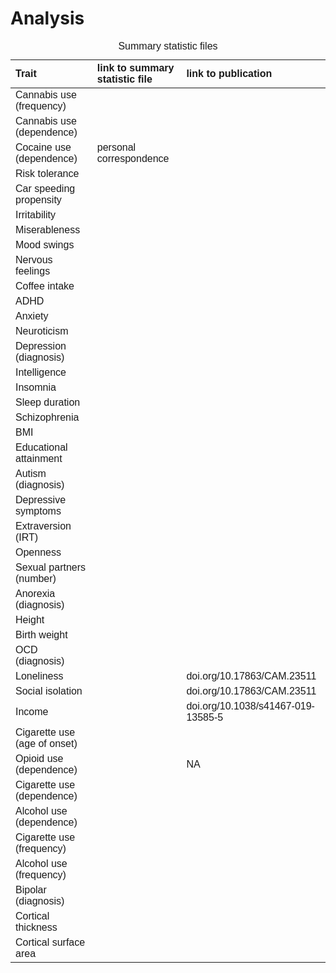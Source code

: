 Analysis
================

<table class="table lightable-material-dark" style="margin-left: auto; margin-right: auto; font-family: &quot;Source Sans Pro&quot;, helvetica, sans-serif; margin-left: auto; margin-right: auto;">
<caption>
Summary statistic files
</caption>
<thead>
<tr>
<th style="text-align:left;">
Trait
</th>
<th style="text-align:left;">
link to summary statistic file
</th>
<th style="text-align:left;">
link to publication
</th>
</tr>
</thead>
<tbody>
<tr>
<td style="text-align:left;">
Cannabis use (frequency)
</td>
<td style="text-align:left;">
<http://www.nealelab.is/uk-biobank>
</td>
<td style="text-align:left;">
<http://www.nealelab.is/uk-biobank>
</td>
</tr>
<tr>
<td style="text-align:left;">
Cannabis use (dependence)
</td>
<td style="text-align:left;">
<https://www.med.unc.edu/pgc/download-results/sud>
</td>
<td style="text-align:left;">
<https://doi.org/10.1016/S2215-0366(20)30339-4>
</td>
</tr>
<tr>
<td style="text-align:left;">
Cocaine use (dependence)
</td>
<td style="text-align:left;">
personal correspondence
</td>
<td style="text-align:left;">
<https://doi.org/10.1016/j.pnpbp.2019.109667>
</td>
</tr>
<tr>
<td style="text-align:left;">
Risk tolerance
</td>
<td style="text-align:left;">
<https://www.thessgac.org/data>
</td>
<td style="text-align:left;">
<https://doi.org/10.1038/s41588-018-0309-3>
</td>
</tr>
<tr>
<td style="text-align:left;">
Car speeding propensity
</td>
<td style="text-align:left;">
<https://www.thessgac.org/data>
</td>
<td style="text-align:left;">
<https://doi.org/10.1038/s41588-018-0309-3>
</td>
</tr>
<tr>
<td style="text-align:left;">
Irritability
</td>
<td style="text-align:left;">
<http://www.nealelab.is/uk-biobank>
</td>
<td style="text-align:left;">
<http://www.nealelab.is/uk-biobank>
</td>
</tr>
<tr>
<td style="text-align:left;">
Miserableness
</td>
<td style="text-align:left;">
<http://www.nealelab.is/uk-biobank>
</td>
<td style="text-align:left;">
<http://www.nealelab.is/uk-biobank>
</td>
</tr>
<tr>
<td style="text-align:left;">
Mood swings
</td>
<td style="text-align:left;">
<http://www.nealelab.is/uk-biobank>
</td>
<td style="text-align:left;">
<http://www.nealelab.is/uk-biobank>
</td>
</tr>
<tr>
<td style="text-align:left;">
Nervous feelings
</td>
<td style="text-align:left;">
<http://www.nealelab.is/uk-biobank>
</td>
<td style="text-align:left;">
<http://www.nealelab.is/uk-biobank>
</td>
</tr>
<tr>
<td style="text-align:left;">
Coffee intake
</td>
<td style="text-align:left;">
<http://www.nealelab.is/uk-biobank>
</td>
<td style="text-align:left;">
<http://www.nealelab.is/uk-biobank>
</td>
</tr>
<tr>
<td style="text-align:left;">
ADHD
</td>
<td style="text-align:left;">
<https://www.med.unc.edu/pgc/download-results/>
</td>
<td style="text-align:left;">
<https://doi.org/10.1038/s41588-018-0269-7>
</td>
</tr>
<tr>
<td style="text-align:left;">
Anxiety
</td>
<td style="text-align:left;">
<https://www.med.unc.edu/pgc/download-results/>
</td>
<td style="text-align:left;">
<https://doi.org/10.1038/mp.2015.197>
</td>
</tr>
<tr>
<td style="text-align:left;">
Neuroticism
</td>
<td style="text-align:left;">
<https://ctg.cncr.nl/software/summary_statistics>
</td>
<td style="text-align:left;">
<https://doi.org/10.1038/s41588-018-0151-7>
</td>
</tr>
<tr>
<td style="text-align:left;">
Depression (diagnosis)
</td>
<td style="text-align:left;">
<https://www.med.unc.edu/pgc/download-results/>
</td>
<td style="text-align:left;">
<https://doi.org/10.1038/s41588-018-0090-3>
</td>
</tr>
<tr>
<td style="text-align:left;">
Intelligence
</td>
<td style="text-align:left;">
<https://ctg.cncr.nl/software/summary_statistics>
</td>
<td style="text-align:left;">
<https://doi.org/10.1038/s41588-018-0152-6>
</td>
</tr>
<tr>
<td style="text-align:left;">
Insomnia
</td>
<td style="text-align:left;">
<http://ctg.cncr.nl/software/summary_statistics>
</td>
<td style="text-align:left;">
<https://doi.org/10.1038/ng.3888>
</td>
</tr>
<tr>
<td style="text-align:left;">
Sleep duration
</td>
<td style="text-align:left;">
<http://ctg.cncr.nl/software/summary_statistics>
</td>
<td style="text-align:left;">
<https://doi.org/10.1038/ng.3888>
</td>
</tr>
<tr>
<td style="text-align:left;">
Schizophrenia
</td>
<td style="text-align:left;">
<https://www.med.unc.edu/pgc/download-results/>
</td>
<td style="text-align:left;">
<https://doi.org/10.1101/2020.09.12.20192922>
</td>
</tr>
<tr>
<td style="text-align:left;">
BMI
</td>
<td style="text-align:left;">
<https://portals.broadinstitute.org/collaboration/giant/index.php/GIANT_consortium_data_files#GIANT_Consortium_2016_Exome_Array_Data_is_Available_Here_for_Download>
</td>
<td style="text-align:left;">
<https://doi.org/10.1093/hmg/ddy271>
</td>
</tr>
<tr>
<td style="text-align:left;">
Educational attainment
</td>
<td style="text-align:left;">
<https://www.thessgac.org/data>
</td>
<td style="text-align:left;">
<https://doi.org/10.1038/s41588-018-0147-3>
</td>
</tr>
<tr>
<td style="text-align:left;">
Autism (diagnosis)
</td>
<td style="text-align:left;">
<https://ipsych.dk/en/research/downloads/>
</td>
<td style="text-align:left;">
<https://doi.org/10.1038/s41588-019-0344-8>
</td>
</tr>
<tr>
<td style="text-align:left;">
Depressive symptoms
</td>
<td style="text-align:left;">
<https://www.thessgac.org/data>
</td>
<td style="text-align:left;">
<https://doi.org/10.1038/ng.3552>
</td>
</tr>
<tr>
<td style="text-align:left;">
Extraversion (IRT)
</td>
<td style="text-align:left;">
<https://tweelingenregister.vu.nl/gpc>
</td>
<td style="text-align:left;">
<https://doi.org/10.1007/s10519-014-9654-x>
</td>
</tr>
<tr>
<td style="text-align:left;">
Openness
</td>
<td style="text-align:left;">
<https://tweelingenregister.vu.nl/gpc>
</td>
<td style="text-align:left;">
<https://doi.org/10.1038/mp.2010.128>
</td>
</tr>
<tr>
<td style="text-align:left;">
Sexual partners (number)
</td>
<td style="text-align:left;">
<https://www.thessgac.org/data>
</td>
<td style="text-align:left;">
<https://doi.org/10.1038/s41588-018-0309-3>
</td>
</tr>
<tr>
<td style="text-align:left;">
Anorexia (diagnosis)
</td>
<td style="text-align:left;">
<https://www.med.unc.edu/pgc/download-results/>
</td>
<td style="text-align:left;">
<https://doi.org/10.1038/s41588-019-0439-2>
</td>
</tr>
<tr>
<td style="text-align:left;">
Height
</td>
<td style="text-align:left;">
<https://portals.broadinstitute.org/collaboration/giant/index.php/GIANT_consortium_data_files>
</td>
<td style="text-align:left;">
<https://doi.org/10.1093/hmg/ddy271>
</td>
</tr>
<tr>
<td style="text-align:left;">
Birth weight
</td>
<td style="text-align:left;">
<http://www.nealelab.is/uk-biobank>
</td>
<td style="text-align:left;">
<http://www.nealelab.is/uk-biobank>
</td>
</tr>
<tr>
<td style="text-align:left;">
OCD (diagnosis)
</td>
<td style="text-align:left;">
<https://www.med.unc.edu/pgc/download-results/>
</td>
<td style="text-align:left;">
<https://doi.org/10.1038/mp.2017.154>
</td>
</tr>
<tr>
<td style="text-align:left;">
Loneliness
</td>
<td style="text-align:left;">
<https://www.repository.cam.ac.uk/handle/1810/277812>
</td>
<td style="text-align:left;">
doi.org/10.17863/CAM.23511
</td>
</tr>
<tr>
<td style="text-align:left;">
Social isolation
</td>
<td style="text-align:left;">
<https://www.repository.cam.ac.uk/handle/1810/277812>
</td>
<td style="text-align:left;">
doi.org/10.17863/CAM.23511
</td>
</tr>
<tr>
<td style="text-align:left;">
Income
</td>
<td style="text-align:left;">
<ftp://ftp.ebi.ac.uk/pub/databases/gwas/summary_statistics/HillWD_31844048_GCST009524>
</td>
<td style="text-align:left;">
doi.org/10.1038/s41467-019-13585-5
</td>
</tr>
<tr>
<td style="text-align:left;">
Cigarette use (age of onset)
</td>
<td style="text-align:left;">
<https://conservancy.umn.edu/handle/11299/201564>
</td>
<td style="text-align:left;">
<https://www.nature.com/articles/s41588-018-0307-5>
</td>
</tr>
<tr>
<td style="text-align:left;">
Opioid use (dependence)
</td>
<td style="text-align:left;">
<https://www.med.unc.edu/pgc/download-results/sud>
</td>
<td style="text-align:left;">
NA
</td>
</tr>
<tr>
<td style="text-align:left;">
Cigarette use (dependence)
</td>
<td style="text-align:left;">
<https://atlas.ctglab.nl/traitDB/3689>
</td>
<td style="text-align:left;">
<https://doi.org/10.1038/s41588-018-0248-z>
</td>
</tr>
<tr>
<td style="text-align:left;">
Alcohol use (dependence)
</td>
<td style="text-align:left;">
<https://www.med.unc.edu/pgc/download-results/sud>
</td>
<td style="text-align:left;">
<https://doi.org/10.1038/s41593-018-0275-1>
</td>
</tr>
<tr>
<td style="text-align:left;">
Cigarette use (frequency)
</td>
<td style="text-align:left;">
<https://conservancy.umn.edu/handle/1129+O38+N38+M3+C38>
</td>
<td style="text-align:left;">
<https://www.nature.com/articles/s41588-018-0307-5>
</td>
</tr>
<tr>
<td style="text-align:left;">
Alcohol use (frequency)
</td>
<td style="text-align:left;">
<https://conservancy.umn.edu/handle/11299/201564>
</td>
<td style="text-align:left;">
<https://www.nature.com/articles/s41588-018-0307-5>
</td>
</tr>
<tr>
<td style="text-align:left;">
Bipolar (diagnosis)
</td>
<td style="text-align:left;">
<https://figshare.com/s/53af8c444bb949be273c>
</td>
<td style="text-align:left;">
<https://doi.org/10.1101/2020.09.17.20187054>
</td>
</tr>
<tr>
<td style="text-align:left;">
Cortical thickness
</td>
<td style="text-align:left;">
<http://enigma.ini.usc.edu/protocols/genetics-protocols/>
</td>
<td style="text-align:left;">
<https://doi.org/10.1126/science.aay6690>
</td>
</tr>
<tr>
<td style="text-align:left;">
Cortical surface area
</td>
<td style="text-align:left;">
<http://enigma.ini.usc.edu/protocols/genetics-protocols/>
</td>
<td style="text-align:left;">
<https://doi.org/10.1126/science.aay6690>
</td>
</tr>
</tbody>
</table>

